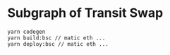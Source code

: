 # Subgraph of Transit Swap



```
yarn codegen
yarn build:bsc // matic eth ...
yarn deploy:bsc // matic eth ...
```

